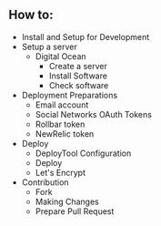 ## How to:

* Install and Setup for Development
* Setup a server
  * Digital Ocean
    * Create a server
    * Install Software
    * Check software
* Deployment Preparations
  * Email account
  * Social Networks OAuth Tokens
  * Rollbar token
  * NewRelic token
* Deploy
  * DeployTool Configuration
  * Deploy
  * Let's Encrypt
* Contribution
  * Fork
  * Making Changes
  * Prepare Pull Request
